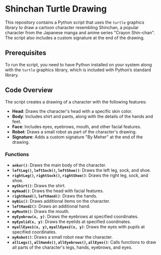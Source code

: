 # Shinchan Turtle Drawing

This repository contains a Python script that uses the `turtle` graphics library to draw a cartoon character resembling Shinchan, a popular character from the Japanese manga and anime series "Crayon Shin-chan". The script also includes a custom signature at the end of the drawing.

## Prerequisites

To run the script, you need to have Python installed on your system along with the `turtle` graphics library, which is included with Python’s standard library. 

## Code Overview

The script creates a drawing of a character with the following features:

- **Head**: Draws the character's head with a specific skin color.
- **Body**: Includes shirt and pants, along with the details of the hands and feet.
- **Face**: Includes eyes, eyebrows, mouth, and other facial features.
- **Robot**: Draws a small robot as part of the character's drawing.
- **Signature**: Adds a custom signature "By Meher" at the end of the drawing.

### Functions

- **`ankur()`**: Draws the main body of the character.
- **`leftLeg()`, `leftSock()`, `leftShoe()`**: Draws the left leg, sock, and shoe.
- **`rightLeg()`, `rightSock()`, `rightShoe()`**: Draws the right leg, sock, and shoe.
- **`myShirt()`**: Draws the shirt.
- **`myHead()`**: Draws the head with facial features.
- **`rightHand()`, `leftHand()`**: Draws the hands.
- **`myBis()`**: Draws additional items on the character.
- **`leftHand2()`**: Draws an additional hand.
- **`myMouth()`**: Draws the mouth.
- **`myEyebrow(x, y)`**: Draws the eyebrows at specified coordinates.
- **`myEyelid(x, y)`**: Draws the eyelids at specified coordinates.
- **`myallEyes1(x, y)`, `myallEyes2(x, y)`**: Draws the eyes with pupils at specified coordinates.
- **`myRobot()`**: Draws a small robot near the character.
- **`allLegs()`, `allHands()`, `allEyebrows()`, `allEyes()`**: Calls functions to draw all parts of the character's legs, hands, eyebrows, and eyes.

